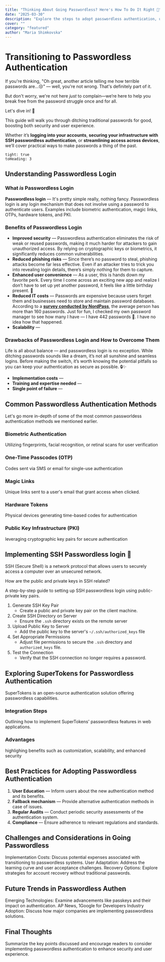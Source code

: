 ```yaml
---
title: "Thinking About Going Passwordless? Here's How To Do It Right 🔑"
date: "2025-03-30"
description: "Explore the steps to adopt passwordless authentication, understand its benefits, and learn how solutions like SuperTokens facilitate secure, password-free logins.​"
cover: ""
category: "featured"
author: "Maria Shimkovska"
---
```


# Transitioning to Passwordless Authentication
If you're thinking, "Oh great, another article telling me how terrible passwords are...😒" &mdash; well, you're not wrong. That's definitely part of it.

But don't worry, we're not here *just* to complain—we’re here to help you break free from the password struggle once and for all.

Let's dive in! 🚀 

This guide will walk you through ditching traditional passwords for good, boosting both security and user experience.

Whether it’s **logging into your accounts**, **securing your infrastructure with SSH passwordless authentication**, or **streamlining access across devices**, we’ll cover practical ways to make passwords a thing of the past.

```toc
tight: true
toHeading: 3
```

## Understanding Passwordless Login

### What *is* Passwordless Login
**Passwordless login** &mdash; It's pretty simple really, nothing fancy. Passwordless login is any login mechanism that does not involve using a password to authenticate users. Examples include biometric authentication, magic links, OTPs, hardware tokens, and PKI. 

### Benefits of Passwordless Login
* **Improved security** &mdash; Passwordless authentication eliminates the risk of weak or reused passwords, making it much harder for attackers to gain unauthorized access. By relying on cryptographic keys or biometrics, it significantly reduces common vulnerabilities.
* **Reduced phishing risks** &mdash; Since there’s no password to steal, phishing attacks become far less effective. Even if an attacker tries to trick you into revealing login details, there’s simply nothing for them to capture.
* **Enhanced user convenience** &mdash; As a user, this is hands down my favorite perk. Every time I come across an exciting new app and realize I don’t have to set up yet another password, it feels like a little birthday present. 🎁
* **Reduced IT costs** &mdash; Passwords are expensive because users forget them and businesses need to store and maintain password databases. According to a [**survey conducted by NordPass**](https://nordpass.com/blog/how-many-passwords-does-average-person-have/), the average person has more than 160 passwords. Just for fun, I checked my own password manager to see how many I have &mdash; I have 442 passwords 🤯. I have no idea how that happened.
* **Scalability** &mdash;

### Drawbacks of Passwordless Login and How to Overcome Them
Life is all about balance &mdash; and passwordless login is no exception. While ditching passwords sounds like a dream, it’s not all sunshine and seamless logins. Before making the switch, it’s worth knowing the potential pitfalls so you can keep your authentication as secure as possible. 🔒✨

* **Implementation costs** &mdash; 
* **Training and expertise needed** &mdash; 
* **Single point of failure** &mdash; 

## Common Passwordless Authentication Methods 
Let's go more in-depth of some of the most common passworldess authentication methods we mentioned earlier. 

### Biometric Authentication 
Utilizing fingerprints, facial recognition, or retinal scans for user verification

### One-Time Passcodes (OTP)
Codes sent via SMS or email for single-use authentication

### Magic Links
Unique links sent to a user's email that grant access when clicked. 

### Hardware Tokens
Physical devices generating time-based codes for authentication 

### Public Key Infrastructure (PKI)
leveraging cryptographic key pairs for secure authentication 

## Implementing SSH Passwordless login 🔑

SSH (Secure Shell) is a network protocol that allows users to securely access a computer over an unsecured network.

How are the public and private keys in SSH related? 

A step-by-step guide to setting up SSH passwordless login using public-private key pairs. 

1. Generate SSH Key Pair
    - Create a public and private key pair on the client machine. 
2. Create SSH Directory on Server
    - Ensure the `.ssh` directory exists on the remote server 
3. Upload Public Key to Server
    - Add the public key to the server's `~/.ssh/authorized_keys` file
4. Set Appropriate Permissions
    - Adjust file permissions to secure the `.ssh` directory and `authorized_keys` file.
5. Test the Connection
    - Verify that the SSH connection no longer requires a password. 

## Exploring SuperTokens for Passwordless Authentication
SuperTokens is an open-source authentication solution offering passwordless capabilities. 

### Integration Steps
Outlining how to implement SuperTokens' passwordless features in web applications. 

### Advantages
highlighing benefits such as customization, scalability, and enhanced security

## Best Practices for Adopting Passwordless Authentication 
1. **User Education** &mdash; Inform users about the new authentication method and its benefits. 
2. **Fallback mechanism** &mdash; Provide alternative authentication methods in case of issues. 
3. **Regular Audits** &mdash; Conduct periodic security assessments of the authentication system. 
4. **Compliance** &mdash; Ensure adherence to relevant regulations and standards. 

## Challenges and Considerations in Going Passwordless
Implementation Costs: Discuss potential expenses associated with transitioning to passwordless systems.​
User Adaptation: Address the learning curve and user acceptance challenges.​
Recovery Options: Explore strategies for account recovery without traditional passwords.​

## Future Trends in Passwordless Authen
Emerging Technologies: Examine advancements like passkeys and their impact on authentication.​ AP News, 1Google for Developers
Industry Adoption: Discuss how major companies are implementing passwordless solutions.​

## Final Thoughts 
Summarize the key points discussed and encourage readers to consider implementing passwordless authentication to enhance security and user experience.
